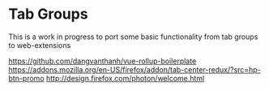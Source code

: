 # Tab Groups

This is a work in progress to port some basic functionality from tab groups to web-extensions

https://github.com/dangvanthanh/vue-rollup-boilerplate
https://addons.mozilla.org/en-US/firefox/addon/tab-center-redux/?src=hp-btn-promo
http://design.firefox.com/photon/welcome.html
